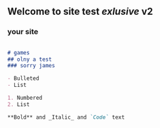 ## Welcome to site test *exlusive* v2



### your site


```markdown

# games
## olny a test
### sorry james

- Bulleted
- List

1. Numbered
2. List

**Bold** and _Italic_ and `Code` text


